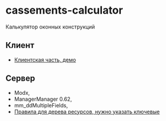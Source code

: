 # cassements-calculator
Калькулятор оконных конструкций

## Клиент
- [Клиентская часть, демо](sdcollection.com/tests/cassements-calculator)

## Сервер
- Modx, 
- ManagerManager 0.62, 
- mm_ddMultipleFields, 
- [Правила для дерева ресурсов, нужно указать ключевые](https://github.com/MrSwed/cassements-calculator/blob/master/assets/element/chunk/mm_rules_calculator.tpl)
